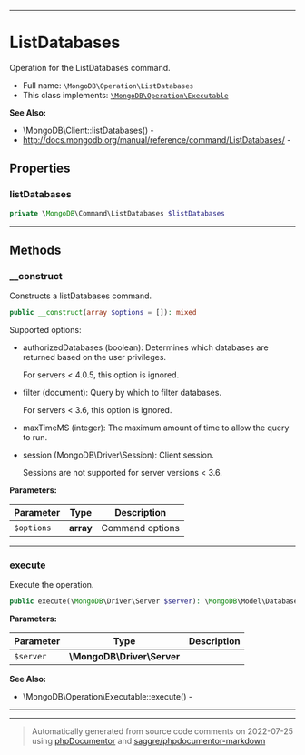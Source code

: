 ***

# ListDatabases

Operation for the ListDatabases command.



* Full name: `\MongoDB\Operation\ListDatabases`
* This class implements:
[`\MongoDB\Operation\Executable`](./Executable.md)

**See Also:**

* \MongoDB\Client::listDatabases() - 
* http://docs.mongodb.org/manual/reference/command/ListDatabases/ - 



## Properties


### listDatabases



```php
private \MongoDB\Command\ListDatabases $listDatabases
```






***

## Methods


### __construct

Constructs a listDatabases command.

```php
public __construct(array $options = []): mixed
```

Supported options:

* authorizedDatabases (boolean): Determines which databases are returned
  based on the user privileges.

  For servers < 4.0.5, this option is ignored.

* filter (document): Query by which to filter databases.

  For servers < 3.6, this option is ignored.

* maxTimeMS (integer): The maximum amount of time to allow the query to
  run.

* session (MongoDB\Driver\Session): Client session.

  Sessions are not supported for server versions < 3.6.






**Parameters:**

| Parameter | Type | Description |
|-----------|------|-------------|
| `$options` | **array** | Command options |




***

### execute

Execute the operation.

```php
public execute(\MongoDB\Driver\Server $server): \MongoDB\Model\DatabaseInfoIterator
```








**Parameters:**

| Parameter | Type | Description |
|-----------|------|-------------|
| `$server` | **\MongoDB\Driver\Server** |  |



**See Also:**

* \MongoDB\Operation\Executable::execute() - 

***


***
> Automatically generated from source code comments on 2022-07-25 using [phpDocumentor](http://www.phpdoc.org/) and [saggre/phpdocumentor-markdown](https://github.com/Saggre/phpDocumentor-markdown)
